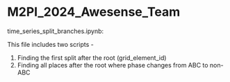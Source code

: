 # M2PI_2024_Awesense_Team

time_series_split_branches.ipynb:

This file includes two scripts - 
1. Finding the first split after the root (grid_element_id)
2. Finding all places after the root where phase changes from ABC to non-ABC
